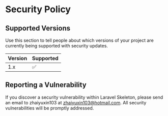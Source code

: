 # Security Policy

## Supported Versions

Use this section to tell people about which versions of your project are
currently being supported with security updates.

| Version | Supported          |
| ------- | ------------------ |
| 1.x   | :white_check_mark: |

## Reporting a Vulnerability

If you discover a security vulnerability within Laravel Skeleton, please send an email to zhaiyuxin103 at zhaiyuxin103@hotmail.com. All security vulnerabilities will be promptly addressed.

